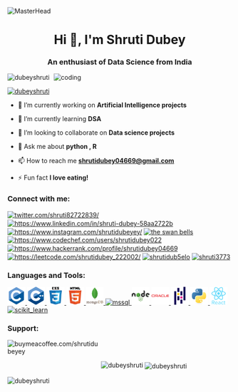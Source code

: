 ![MasterHead](https://user-images.githubusercontent.com/36594527/117921831-c3d32c80-b334-11eb-8bab-a423ac34272a.png)
<h1 align="center">Hi 👋, I'm Shruti Dubey</h1>
<h3 align="center">An enthusiast of Data Science from India</h3>
<img align="right" alt="coding" width="400" src="https://cdn.dribbble.com/users/1019864/screenshots/3079099/codeloop.gif">
<p align="left"> <img src="https://komarev.com/ghpvc/?username=dubeyshruti&label=Profile%20views&color=0e75b6&style=flat" alt="dubeyshruti" /> </p>

<p align="left"> <a href="https://github.com/Dubeyshruti/github-profile-trophy"><img src="https://github-profile-trophy.vercel.app/?username=dubeyshruti" alt="dubeyshruti" /></a> </p>

- 🔭 I’m currently working on **Artificial Intelligence projects**

- 🌱 I’m currently learning **DSA**

- 👯 I’m looking to collaborate on **Data science projects**

- 💬 Ask me about **python , R**

- 📫 How to reach me **shrutidubey04669@gmail.com**

- ⚡ Fun fact **I love eating!**

<h3 align="left">Connect with me:</h3>
<p align="left">
<a href="https://twitter.com/shruti82722839/" target="blank"><img align="center" src="https://raw.githubusercontent.com/rahuldkjain/github-profile-readme-generator/master/src/images/icons/Social/twitter.svg" alt="twitter.com/shruti82722839/" height="30" width="40" /></a>
<a href="https://linkedin.com/in/shruti-dubey-58aa2722b" target="blank"><img align="center" src="https://raw.githubusercontent.com/rahuldkjain/github-profile-readme-generator/master/src/images/icons/Social/linked-in-alt.svg" alt="https://www.linkedin.com/in/shruti-dubey-58aa2722b" height="30" width="40" /></a>
<a href="https://instagram.com/shrutidubeyey/" target="blank"><img align="center" src="https://raw.githubusercontent.com/rahuldkjain/github-profile-readme-generator/master/src/images/icons/Social/instagram.svg" alt="https://www.instagram.com/shrutidubeyey/" height="30" width="40" /></a>
<a href="https://www.youtube.com/c/theswanbells/" target="blank"><img align="center" src="https://raw.githubusercontent.com/rahuldkjain/github-profile-readme-generator/master/src/images/icons/Social/youtube.svg" alt="the swan bells" height="30" width="40" /></a>
<a href="https://www.codechef.com/users/shrutidubey022" target="blank"><img align="center" src="https://cdn.jsdelivr.net/npm/simple-icons@3.1.0/icons/codechef.svg" alt="https://www.codechef.com/users/shrutidubey022" height="30" width="40" /></a>
<a href="https://www.hackerrank.com/shrutidubey04669" target="blank"><img align="center" src="https://raw.githubusercontent.com/rahuldkjain/github-profile-readme-generator/master/src/images/icons/Social/hackerrank.svg" alt="https://www.hackerrank.com/profile/shrutidubey04669" height="30" width="40" /></a>
<a href="https://www.leetcode.com/shrutidubey_222002/" target="blank"><img align="center" src="https://raw.githubusercontent.com/rahuldkjain/github-profile-readme-generator/master/src/images/icons/Social/leet-code.svg" alt="https://leetcode.com/shrutidubey_222002/" height="30" width="40" /></a>
<a href="https://auth.geeksforgeeks.org/user/shrutidub5elo" target="blank"><img align="center" src="https://raw.githubusercontent.com/rahuldkjain/github-profile-readme-generator/master/src/images/icons/Social/geeks-for-geeks.svg" alt="shrutidub5elo" height="30" width="40" /></a>
<a href="https://discord.gg/shruti3773" target="blank"><img align="center" src="https://raw.githubusercontent.com/rahuldkjain/github-profile-readme-generator/master/src/images/icons/Social/discord.svg" alt="shruti3773" height="30" width="40" /></a>
</p>

<h3 align="left">Languages and Tools:</h3>
<p align="left"> <a href="https://www.cprogramming.com/" target="_blank" rel="noreferrer"> <img src="https://raw.githubusercontent.com/devicons/devicon/master/icons/c/c-original.svg" alt="c" width="40" height="40"/> </a> <a href="https://www.w3schools.com/cpp/" target="_blank" rel="noreferrer"> <img src="https://raw.githubusercontent.com/devicons/devicon/master/icons/cplusplus/cplusplus-original.svg" alt="cplusplus" width="40" height="40"/> </a> <a href="https://www.w3schools.com/css/" target="_blank" rel="noreferrer"> <img src="https://raw.githubusercontent.com/devicons/devicon/master/icons/css3/css3-original-wordmark.svg" alt="css3" width="40" height="40"/> </a> <a href="https://www.w3.org/html/" target="_blank" rel="noreferrer"> <img src="https://raw.githubusercontent.com/devicons/devicon/master/icons/html5/html5-original-wordmark.svg" alt="html5" width="40" height="40"/> </a> <a href="https://www.mongodb.com/" target="_blank" rel="noreferrer"> <img src="https://raw.githubusercontent.com/devicons/devicon/master/icons/mongodb/mongodb-original-wordmark.svg" alt="mongodb" width="40" height="40"/> </a> <a href="https://www.microsoft.com/en-us/sql-server" target="_blank" rel="noreferrer"> <img src="https://www.svgrepo.com/show/303229/microsoft-sql-server-logo.svg" alt="mssql" width="40" height="40"/> </a> <a href="https://nodejs.org" target="_blank" rel="noreferrer"> <img src="https://raw.githubusercontent.com/devicons/devicon/master/icons/nodejs/nodejs-original-wordmark.svg" alt="nodejs" width="40" height="40"/> </a> <a href="https://www.oracle.com/" target="_blank" rel="noreferrer"> <img src="https://raw.githubusercontent.com/devicons/devicon/master/icons/oracle/oracle-original.svg" alt="oracle" width="40" height="40"/> </a> <a href="https://pandas.pydata.org/" target="_blank" rel="noreferrer"> <img src="https://raw.githubusercontent.com/devicons/devicon/2ae2a900d2f041da66e950e4d48052658d850630/icons/pandas/pandas-original.svg" alt="pandas" width="40" height="40"/> </a> <a href="https://www.python.org" target="_blank" rel="noreferrer"> <img src="https://raw.githubusercontent.com/devicons/devicon/master/icons/python/python-original.svg" alt="python" width="40" height="40"/> </a> <a href="https://reactjs.org/" target="_blank" rel="noreferrer"> <img src="https://raw.githubusercontent.com/devicons/devicon/master/icons/react/react-original-wordmark.svg" alt="react" width="40" height="40"/> </a> <a href="https://scikit-learn.org/" target="_blank" rel="noreferrer"> <img src="https://upload.wikimedia.org/wikipedia/commons/0/05/Scikit_learn_logo_small.svg" alt="scikit_learn" width="40" height="40"/> </a> </p>

<h3 align="left">Support:</h3>
<p><a href="https://www.buymeacoffee.com/shrutidubeyey"> <img align="left" src="https://cdn.buymeacoffee.com/buttons/v2/default-yellow.png" height="50" width="210" alt="buymeacoffee.com/shrutidubeyey" /></a></p><br><br>

<p><img align="left" src="https://github-readme-stats.vercel.app/api/top-langs?username=dubeyshruti&show_icons=true&locale=en&layout=compact" alt="dubeyshruti" /></p>

<p>&nbsp;<img align="center" src="https://github-readme-stats.vercel.app/api?username=dubeyshruti&show_icons=true&locale=en" alt="dubeyshruti" /></p>

<p><img align="center" src="https://github-readme-streak-stats.herokuapp.com/?user=dubeyshruti&" alt="dubeyshruti" /></p>


